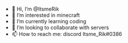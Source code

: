 - 👋 Hi, I’m @ItsmeRik
- 👀 I’m interested in minecraft
- 🌱 I’m currently learning coding
- 💞️ I’m looking to collaborate with servers
- 📫 How to reach me: discord Itsme_Rik#0386

<!---
ItsmeRik/ItsmeRik is a ✨ special ✨ repository because its `README.md` (this file) appears on your GitHub profile.
You can click the Preview link to take a look at your changes.
--->
